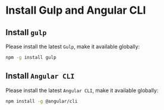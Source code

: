 # Install Gulp and Angular CLI

## Install `gulp`

Please install the latest `Gulp`, make it available globally:

```sh
npm -g install gulp
```

## Install `Angular CLI`

Please install the latest `Angular CLI`, make it available globally:

```sh
npm install -g @angular/cli
```
